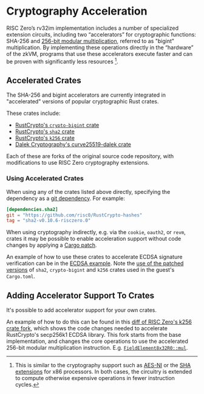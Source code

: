 # Cryptography Acceleration

RISC Zero’s rv32im implementation includes a number of specialized extension
circuits, including two “accelerators” for cryptographic functions: SHA-256 and
[256-bit modular multiplication][bigint], referred to as "bigint"
multiplication. By implementing these operations directly in the “hardware” of
the zkVM, programs that use these accelerators execute faster and can be proven
with significantly less resources [^1].

## Accelerated Crates

The SHA-256 and bigint accelerators are currently integrated in "accelerated"
versions of popular cryptographic Rust crates.

These crates include:

- [RustCrypto's `crypto-bigint` crate][RustCrypto-crypto-bigint]
- [RustCrypto's `sha2` crate][RustCrypto-hashes]
- [RustCrypto's `k256` crate][RustCrypto-elliptic-curves]
- [Dalek Cryptography's curve25519-dalek crate][curve25519-dalek]

Each of these are forks of the original source code repository, with
modifications to use RISC Zero cryptography extensions.

### Using Accelerated Crates

When using any of the crates listed above directly, specifying the dependency as
a [git dependency][git-dep]. For example:

```toml
[dependencies.sha2]
git = "https://github.com/risc0/RustCrypto-hashes"
tag = "sha2-v0.10.6-risczero.0"
```

When using cryptography indirectly, e.g. via the `cookie`, `oauth2`, or `revm`,
crates it may be possible to enable acceleration support without code changes by
applying a [Cargo patch][cargo-patch].

An example of how to use these crates to accelerate ECDSA signature verification
can be in the [ECDSA example][ecdsa]. Note the [use of the patched
versions][ecdsa-patched] of `sha2`, `crypto-bigint` and `k256` crates used in
the guest's `Cargo.toml`.

## Adding Accelerator Support To Crates

It's possible to add accelerator support for your own crates.

An example of how to do this can be found in this [diff of RISC Zero's k256
crate fork][k256-diff], which shows the code changes needed to accelerate
RustCrypto's secp256k1 ECDSA library. This fork starts from the base
implementation, and changes the core operations to use the accelerated 256-bit
modular multiplication instruction. E.g. [`FieldElement8x32R0::mul`][field-mul].

[^1]: This is similar to the cryptography support such as [AES-NI] or the [SHA
    extensions] for x86 processors. In both cases, the circuitry is extended to
    compute otherwise expensive operations in fewer instruction cycles.

[AES-NI]: https://en.wikipedia.org/wiki/AES_instruction_set#x86_architecture_processors
[bigint]: https://github.com/risc0/risc0/pull/466
[cargo-patch]: https://doc.rust-lang.org/cargo/reference/overriding-dependencies.html#the-patch-section
[curve25519-dalek]: https://github.com/risc0/curve25519-dalek/tree/risczero
[ecdsa]: https://github.com/risc0/risc0/tree/main/examples/ecdsa
[ecdsa-patched]: https://github.com/risc0/risc0/blob/main/examples/ecdsa/methods/guest/Cargo.toml#L13-L18
[field-mul]: https://github.com/risc0/RustCrypto-elliptic-curves/compare/k256/v0.13.1..k256/v0.13.1-risczero.1#diff-ab10e01be1d99a874f90c9a6143bb1c64f37e04dcb220b5ab50b9273d99e0a0cR176-R179
[git-dep]: https://doc.rust-lang.org/cargo/reference/specifying-dependencies.html#specifying-dependencies-from-git-repositories
[k256-diff]: https://github.com/risc0/RustCrypto-elliptic-curves/compare/k256/v0.13.1..k256/v0.13.1-risczero.1
[RustCrypto-crypto-bigint]: https://github.com/risc0/RustCrypto-crypto-bigint/tree/risczero
[RustCrypto-hashes]: https://github.com/risc0/RustCrypto-hashes/tree/risczero
[RustCrypto-elliptic-curves]: https://github.com/risc0/RustCrypto-elliptic-curves/tree/risczero
[SHA extensions]: https://en.wikipedia.org/wiki/Intel_SHA_extensions
